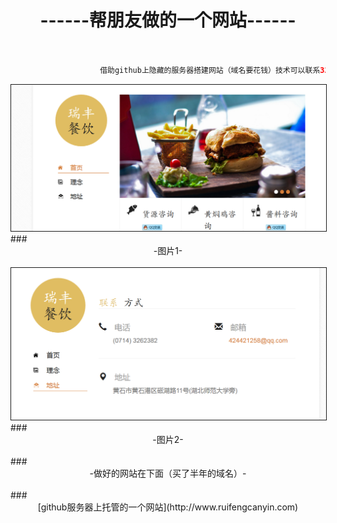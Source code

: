 <!--
# <div class="text" align=center background=#005430>------新闻项目------</div><br>
```java
                    这个项目来源于XXX，现在分享出来，有些bug，技术可以联系320175912@qq.com
```

<div align=center>
<image border=0 alt="图一" src="https://github.com/jsonhui/images/blob/master/n1.png"></image>
<image border=0 alt="图一" src="https://github.com/jsonhui/images/blob/master/n1.png"></image>
<image border=0 alt="图一" src="https://github.com/jsonhui/images/blob/master/n1.png"></image>
<image border=0 alt="图一" src="https://github.com/jsonhui/images/blob/master/n1.png"></image>
<image border=0 alt="图一" src="https://github.com/jsonhui/images/blob/master/n1.png"></image>
</div>
<div align=center>
<image border-style:solid; border-width:1px; border-color:#000 alt="图1" src="https://github.com/jsonhui/images/blob/master/n1.png"/>
</div>
###<div class="text" align=center>-图片1-</div><br>
-->
# <div class="text" align=center background="#005430">------帮朋友做的一个网站------</div><br>
```java
                    借助github上隐藏的服务器搭建网站（域名要花钱）技术可以联系320175912@qq.com
```
<div align=center>
<img border="1" border-color="#345678" alt="图1" src="https://github.com/jsonhui/images/blob/master/r1.png"/>
</div>
###<div class="text" align=center>-图片1-</div><br>
<div align=center>
<img border=1 alt="图2" src="https://github.com/jsonhui/images/blob/master/r2.png"/>
</div>
###<div class="text" align=center>-图片2-</div><br>
###<div class="text" align=center>-做好的网站在下面（买了半年的域名）-</div><br>
###<div align=center>[github服务器上托管的一个网站](http://www.ruifengcanyin.com)</div><br>
